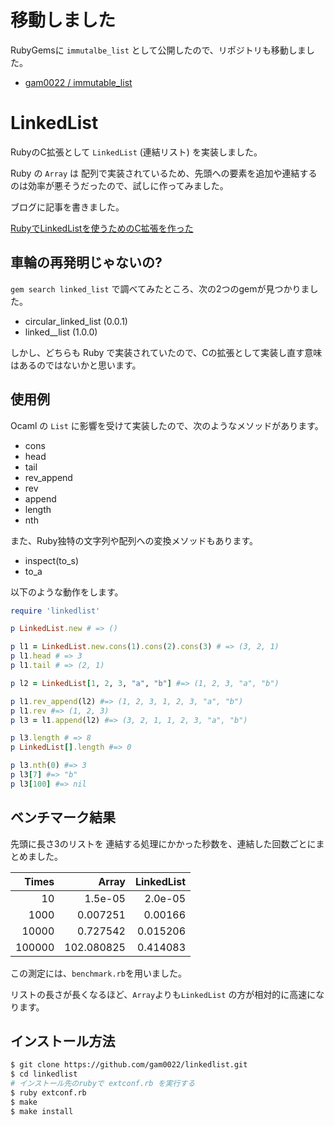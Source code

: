 # 移動しました

RubyGemsに `immutalbe_list` として公開したので、リポジトリも移動しました。

* [gam0022 / immutable\_list](https://github.com/gam0022/immutable_list)


# LinkedList

RubyのC拡張として `LinkedList` (連結リスト) を実装しました。

Ruby の `Array` は 配列で実装されているため、先頭への要素を追加や連結するのは効率が悪そうだったので、試しに作ってみました。

ブログに記事を書きました。

[RubyでLinkedListを使うためのC拡張を作った](http://gam0022.net/blog/2013/08/19/ruby-linkedlist/)

## 車輪の再発明じゃないの?

`gem search linked_list` で調べてみたところ、次の2つのgemが見つかりました。

* circular_linked_list (0.0.1)
* linked__list (1.0.0)

しかし、どちらも Ruby で実装されていたので、Cの拡張として実装し直す意味はあるのではないかと思います。

## 使用例

Ocaml の `List` に影響を受けて実装したので、次のようなメソッドがあります。

* cons
* head
* tail
* rev_append
* rev
* append
* length
* nth

また、Ruby独特の文字列や配列への変換メソッドもあります。

* inspect(to_s)
* to_a

以下のような動作をします。

```ruby
require 'linkedlist'

p LinkedList.new # => ()

p l1 = LinkedList.new.cons(1).cons(2).cons(3) # => (3, 2, 1)
p l1.head # => 3
p l1.tail # => (2, 1)

p l2 = LinkedList[1, 2, 3, "a", "b"] #=> (1, 2, 3, "a", "b")

p l1.rev_append(l2) #=> (1, 2, 3, 1, 2, 3, "a", "b")
p l1.rev #=> (1, 2, 3)
p l3 = l1.append(l2) #=> (3, 2, 1, 1, 2, 3, "a", "b")

p l3.length # => 8
p LinkedList[].length #=> 0

p l3.nth(0) #=> 3
p l3[7] #=> "b"
p l3[100] #=> nil
```

## ベンチマーク結果

先頭に長さ3のリストを 連結する処理にかかった秒数を、連結した回数ごとにまとめました。

| Times | Array | LinkedList |
|------:|------:|-----------:|
| 10 | 1.5e-05 | 2.0e-05 |
| 1000 | 0.007251 | 0.00166 |
| 10000 | 0.727542 | 0.015206 |
| 100000 | 102.080825 | 0.414083 |

この測定には、`benchmark.rb`を用いました。

リストの長さが長くなるほど、`Array`よりも`LinkedList` の方が相対的に高速になります。

## インストール方法

```bash
$ git clone https://github.com/gam0022/linkedlist.git
$ cd linkedlist
# インストール先のrubyで extconf.rb を実行する
$ ruby extconf.rb
$ make
$ make install
```
